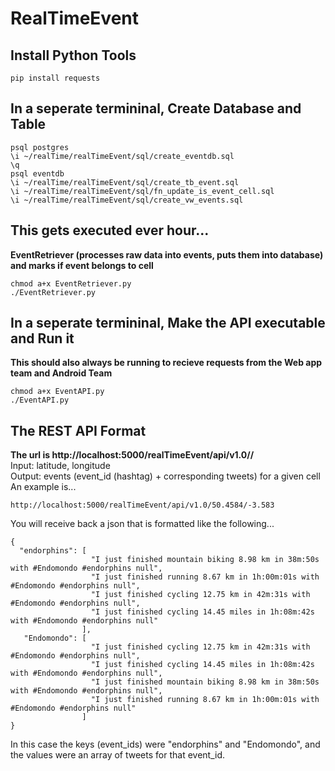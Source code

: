 # RealTimeEvent

## Install Python Tools
```
pip install requests
```

## In a seperate termininal, Create Database and Table
```
psql postgres
\i ~/realTime/realTimeEvent/sql/create_eventdb.sql
\q
psql eventdb
\i ~/realTime/realTimeEvent/sql/create_tb_event.sql
\i ~/realTime/realTimeEvent/sql/fn_update_is_event_cell.sql
\i ~/realTime/realTimeEvent/sql/create_vw_events.sql
```

## This gets executed ever hour...
**EventRetriever (processes raw data into events, puts them into database) and marks if event belongs to cell**<br />
```
chmod a+x EventRetriever.py
./EventRetriever.py
```

## In a seperate termininal, Make the API executable and Run it
**This should also always be running to recieve requests from the Web app team and Android Team**<br />
```
chmod a+x EventAPI.py
./EventAPI.py
```

## The REST API Format
**The url is  http://localhost:5000/realTimeEvent/api/v1.0/<latitude>/<longitude>**<br />
Input: latitude, longitude<br />
Output: events (event_id (hashtag) + corresponding tweets) for a given cell<br />
An example is...<br />
```
http://localhost:5000/realTimeEvent/api/v1.0/50.4584/-3.583
```
You will receive back a json that is formatted like the following...<br />
```
{
  "endorphins": [
                  "I just finished mountain biking 8.98 km in 38m:50s with #Endomondo #endorphins null",
                  "I just finished running 8.67 km in 1h:00m:01s with #Endomondo #endorphins null",
                  "I just finished cycling 12.75 km in 42m:31s with #Endomondo #endorphins null",
                  "I just finished cycling 14.45 miles in 1h:08m:42s with #Endomondo #endorphins null"
                ],
   "Endomondo": [
                  "I just finished cycling 12.75 km in 42m:31s with #Endomondo #endorphins null",
                  "I just finished cycling 14.45 miles in 1h:08m:42s with #Endomondo #endorphins null",
                  "I just finished mountain biking 8.98 km in 38m:50s with #Endomondo #endorphins null",
                  "I just finished running 8.67 km in 1h:00m:01s with #Endomondo #endorphins null"
                ]
}
```

In this case the keys (event_ids) were "endorphins" and "Endomondo", and the values were an array of tweets for that event_id. <br />


